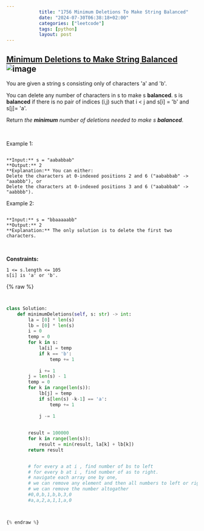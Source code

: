 ```yaml
---
            title: "1756 Minimum Deletions To Make String Balanced"
            date: "2024-07-30T06:38:18+02:00"
            categories: ["leetcode"]
            tags: [python]
            layout: post
---
```

            
## [Minimum Deletions to Make String Balanced](https://leetcode.com/problems/minimum-deletions-to-make-string-balanced) ![image](https://img.shields.io/badge/Difficulty-Medium-orange)

You are given a string s consisting only of characters 'a' and 'b'​​​​.

You can delete any number of characters in s to make s **balanced**. s is **balanced** if there is no pair of indices (i,j) such that i < j and s[i] = 'b' and s[j]= 'a'.

Return *the **minimum** number of deletions needed to make *s* **balanced***.

 

Example 1:

```

**Input:** s = "aababbab"
**Output:** 2
**Explanation:** You can either:
Delete the characters at 0-indexed positions 2 and 6 ("aababbab" -> "aaabbb"), or
Delete the characters at 0-indexed positions 3 and 6 ("aababbab" -> "aabbbb").

```

Example 2:

```

**Input:** s = "bbaaaaabb"
**Output:** 2
**Explanation:** The only solution is to delete the first two characters.

```

 

**Constraints:**

	1 <= s.length <= 105
	s[i] is 'a' or 'b'​​.

{% raw %}


```python


class Solution:
    def minimumDeletions(self, s: str) -> int:
        la = [0] * len(s)
        lb = [0] * len(s)
        i = 0
        temp = 0
        for k in s:
            la[i] = temp
            if k == 'b':
                temp += 1
            
            i += 1
        j = len(s) - 1
        temp = 0
        for k in range(len(s)):
            lb[j] = temp
            if s[len(s) -k-1] == 'a':
                temp += 1
            
            j -= 1
        
        
        result = 100000
        for k in range(len(s)):
            result = min(result, la[k] + lb[k])
        return result


        # for every a at i , find number of bs to left
        # for every b at i , find number of as to right. 
        # navigate each array one by one, 
        # we can remove any element and then all numbers to left or right reduce by 1,
        # we can remove the number altogather
        #0,0,b,1,b,b,3,0
        #a,a,2,a,1,1,a,0
        


{% endraw %}
```
